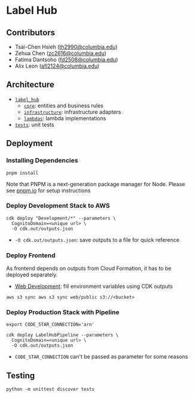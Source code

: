 # Label Hub

## Contributors

- Tsai-Chen Hsieh (th2990@columbia.edu)
- Zehua Chen (zc2616@columbia.edu)
- Fatima Dantsoho (fd2508@columbia.edu)
- Alix Leon (afl2124@columbia.edu)

## Architecture

- [`label_hub`](label_hub)
  - [`core`](label_hub/core): entities and business rules
  - [`infrastructure`](label_hub/infrastructure): infrastructure adapters
  - [`lambdas`](label_hub/lambdas): lambda implementations
- [`tests`](tests): unit tests

## Deployment

### Installing Dependencies

```
pnpm install
```

Note that PNPM is a next-generation package manager for Node. Please see
[pnpm.io](https://pnpm.io) for setup instructions

### Deploy Development Stack to AWS

```
cdk deploy "Development/*" --parameters \
  CognitoDomain=<unique url> \
  -O cdk.out/outputs.json
```

- `-O cdk.out/outputs.json`: save outputs to a file for quick reference

### Deploy Frontend

As frontend depends on outputs from Cloud Formation, it has to be deployed
separately.

- [Web Development](web/README.md): fill environment variables using CDK outputs

```
aws s3 sync aws s3 sync web/public s3://<bucket>
```

### Deploy Production Stack with Pipeline

```
export CODE_STAR_CONNECTION='arn'

cdk deploy LabelHubPipeline --parameters \
  CognitoDomain=<unique url> \
  -O cdk.out/outputs.json
```

- `CODE_STAR_CONNECTION` can't be passed as parameter for some reasons

## Testing

```commandline
python -m unittest discover tests
```

